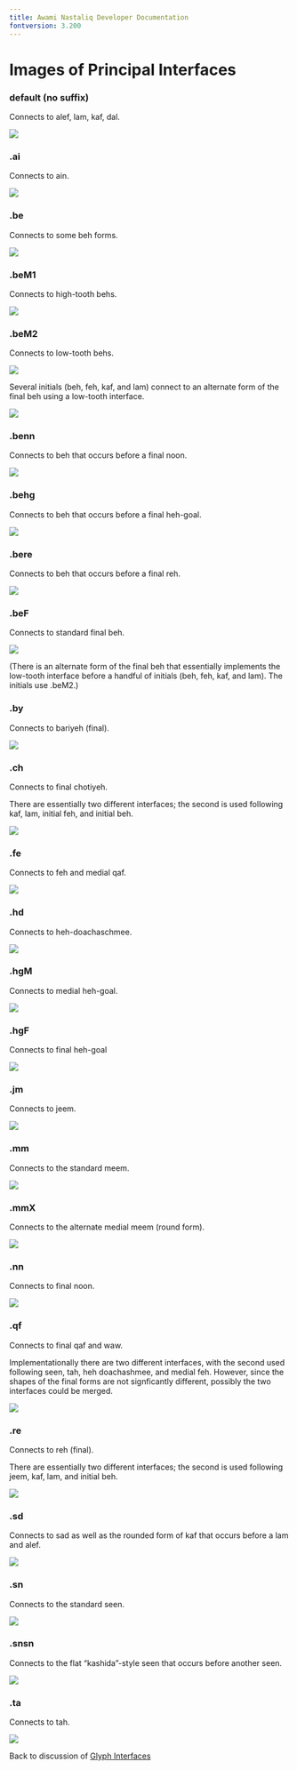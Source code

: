 ```yaml
---
title: Awami Nastaliq Developer Documentation
fontversion: 3.200
---
```


# Images of Principal Interfaces

### default (no suffix)

Connects to alef, lam, kaf, dal.

![](images/interfaces/default.png)

### .ai

Connects to ain.

![](images/interfaces/ai.png)

### .be

Connects to some beh forms.

![](images/interfaces/be.png)

### .beM1

Connects to high-tooth behs.

![](images/interfaces/beM1.png)

### .beM2

Connects to low-tooth behs.

![](images/interfaces/beM2.png)

Several initials (beh, feh, kaf, and lam) connect to an alternate form of the final beh using a low-tooth interface.

![](images/interfaces/beM2_beF.png)

### .benn

Connects to beh that occurs before a final noon.

![](images/interfaces/benn.png)

###  .behg

Connects to beh that occurs before a final heh-goal.

![](images/interfaces/behg.png)

###  .bere

Connects to beh that occurs before a final reh.

![](images/interfaces/bere.png)

###  .beF

Connects to standard final beh.

![](images/interfaces/beF.png)

(There is an alternate form of the final beh that essentially implements the low-tooth interface before a handful of initials (beh, feh, kaf, and lam). The initials use .beM2.)

### .by

Connects to bariyeh (final).

![](images/interfaces/by.png)

### .ch

Connects to final chotiyeh.

There are essentially two different interfaces; the second is used following kaf, lam, initial feh, and initial beh.

![](images/interfaces/ch.png)

### .fe

Connects to feh and medial qaf.

![](images/interfaces/fe.png)

### .hd

Connects to heh-doachaschmee.

![](images/interfaces/hd.png)

### .hgM

Connects to medial heh-goal.

![](images/interfaces/hgM.png)

### .hgF

Connects to final heh-goal

![](images/interfaces/hgF.png)

### .jm

Connects to jeem.

![](images/interfaces/jm.png)

### .mm

Connects to the standard meem.

![](images/interfaces/mm.png)

### .mmX

Connects to the alternate medial meem (round form).

![](images/interfaces/mmX.png)

### .nn

Connects to final noon.

![](images/interfaces/nn.png)

### .qf

Connects to final qaf and waw.

Implementationally there are two different interfaces, with the second used following seen, tah, heh doachashmee, and medial feh. However, since the shapes of the final forms are not signficantly different, possibly the two interfaces could be merged.

![](images/interfaces/qf.png)

### .re

Connects to reh (final).

There are essentially two different interfaces; the second is used following jeem, kaf, lam, and initial beh.

![](images/interfaces/re.png)

### .sd

Connects to sad as well as the rounded form of kaf that occurs before a lam and alef.

![](images/interfaces/sd.png)

### .sn

Connects to the standard seen.

![](images/interfaces/sn.png)

### .snsn

Connects to the flat “kashida”-style seen that occurs before another seen.

![](images/interfaces/snsn.png)

### .ta

Connects to tah.

![](images/interfaces/ta.png)


Back to discussion of [Glyph Interfaces](dev03_interfaces.md)

<!-- PRODUCT SITE ONLY
[font id='awami' face='AwamiNastaliq-Regular' size='150%' rtl=1]
[font id='awamiL' face='AwamiNastaliq-Regular' size='150%' ltr=1]
-->
